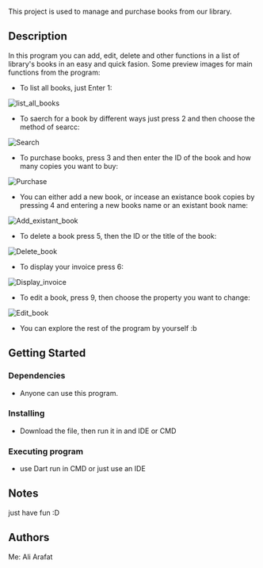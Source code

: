 This project is used to manage and purchase books from our library.

## Description

In this program you can add, edit, delete and other functions in a list of library's books in an easy and quick fasion.
Some preview images for main functions from the program:

* To list all books, just Enter 1:
  
![list_all_books](https://github.com/AliArafat4/Project-1/assets/84300173/cf988680-f779-431c-aea1-2e8e19d3408a)

* To saerch for a book by different ways just press 2 and then choose the method of searcc:
  
![Search](https://github.com/AliArafat4/Project-1/assets/84300173/b0f52748-84b6-414d-af1a-c4108739bc2f)

* To purchase books, press 3 and then enter the ID of the book and how many copies you want to buy:
  
![Purchase](https://github.com/AliArafat4/Project-1/assets/84300173/bd482f0f-577b-4553-9575-4d0415daa527)

* You can either add a new book, or incease an existance book copies by pressing 4 and entering a new books name or an existant book name:

  
![Add_existant_book](https://github.com/AliArafat4/Project-1/assets/84300173/04512323-2f62-470b-8449-10f50cb86cfc)

* To delete a book press 5, then the ID or the title of the book:
  
![Delete_book](https://github.com/AliArafat4/Project-1/assets/84300173/7f6cc5be-113f-448c-a4c8-8e2acd396d2a)

* To display your invoice press 6:

  
![Display_invoice](https://github.com/AliArafat4/Project-1/assets/84300173/38abee1a-308a-43b0-8ef2-f89ac2fd06f1)

* To edit a book, press 9, then choose the property you want to change:
  
![Edit_book](https://github.com/AliArafat4/Project-1/assets/84300173/aa5680f1-0663-49cb-8101-511b01acdbca)

* You can explore the rest of the program by yourself :b

## Getting Started

### Dependencies

* Anyone can use this program.
  

### Installing

* Download the file, then run it in and IDE or CMD

### Executing program

* use Dart run in CMD or just use an IDE


## Notes
just have fun :D

## Authors

Me: Ali Arafat
